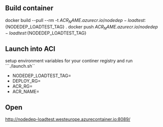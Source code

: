 


## Build container

docker build --pull --rm -t ${ACR_NAME}.azurecr.io/nodedep-loadtest:${NODEDEP_LOADTEST_TAG} .
docker push ${ACR_NAME}.azurecr.io/nodedep-loadtest:${NODEDEP_LOADTEST_TAG}


## Launch into ACI

setup environment variables for your continer registry and run ```./launch.sh``


* NODEDEP_LOADTEST_TAG=
* DEPLOY_RG=
* ACR_RG=
* ACR_NAME=


## Open

http://nodedep-loadtest.westeurope.azurecontainer.io:8089/


